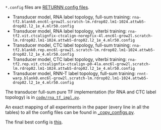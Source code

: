 `*.config` files are [RETURNN config files](https://github.com/rwth-i6/returnn).

* Transducer model, RNA label topology, full-sum training: `rna-tf2.blank0.enc6l-grow2l.scratch-lm.rdrop02.lm1-1024.attwb5-drop02.l2_1e_4.mlr50.config`    
* Transducer model, RNA label topology, viterbi training: `rna-tf2.vit.ctcalignfix-ctcalign-norepfix-4l.enc6l-grow2l.scratch-lm.rdrop02.lm1-1024.attwb5-drop02.l2_1e_4.mlr50.config`
* Transducer model, CTC label topology, full-sum training: `rna-tf2.blank0.rep.enc6l-grow2l.scratch-lm.rdrop02.lm1-1024.attwb5-drop02.l2_1e_4.mlr50.config`
* Transducer model, CTC label topology, viterbi training: `rna-tf2.rep.vit.ctcalignfix-ctcalign-p0-4la.enc6l-grow2l.scratch-lm.rdrop02.lm1-1024.attwb5-drop02.l2_1e_4.mlr50.config`
* Transducer model, RNN-T label topology, full-sum training: `rnnt-warp.blank0.enc6l-grow2l.scratch-lm.rdrop02.lm1-1024.attwb5-drop02.l2_1e_4.mlr50.config`

The transducer full-sum pure TF implementation (for RNA and CTC label topology) is in [`code/rna_tf_impl.py`](code/rna_tf_impl.py).

An exact mapping of all experiments in the paper (every line in all the tables) to all the config files
can be found in [_copy_configs.py](_copy_configs.py).

The final best config is [this](rna3c-lm4a.convtrain.switchout6.l2a_1e_4.nohdf.encbottle256.attwb5_am.dec1la-n128.decdrop03.decwdrop03.pretrain_less2_rep6.mlr50.emit2.fl2.fixmask.rna-align-blank0-scratch-swap.encctc.devtrain.retrain1.config).
